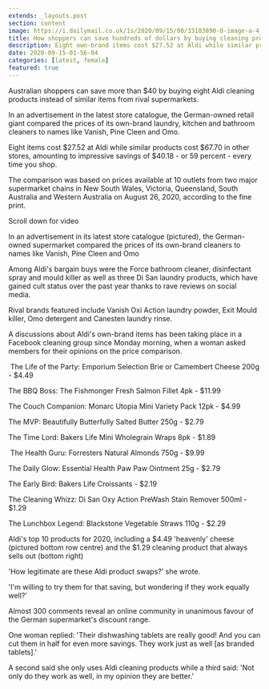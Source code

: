 ```yaml
---
extends: _layouts.post
section: content
image: https://i.dailymail.co.uk/1s/2020/09/15/00/33183890-0-image-a-4_1600125857565.jpg 
title: How shoppers can save hundreds of dollars by buying cleaning products at Aldi 
description: Eight own-brand items cost $27.52 at Aldi while similar products cost $67.70 in other leading supermarkets - amounting to an impressive saving of $40.18 - or 59 percent - every time you shop. 
date: 2020-09-15-01-56-04 
categories: [latest, female] 
featured: true 
--- 
```

Australian shoppers can save more than $40 by buying eight Aldi cleaning products instead of similar items from rival supermarkets.

In an advertisement in the latest store catalogue, the German-owned retail giant compared the prices of its own-brand laundry, kitchen and bathroom cleaners to names like Vanish, Pine Cleen and Omo. 

Eight items cost $27.52 at Aldi while similar products cost $67.70 in other stores, amounting to impressive savings of $40.18 - or 59 percent - every time you shop.

The comparison was based on prices available at 10 outlets from two major supermarket chains in New South Wales, Victoria, Queensland, South Australia and Western Australia on August 26, 2020, according to the fine print. 

Scroll down for video

In an advertisement in its latest store catalogue (pictured), the German-owned supermarket compared the prices of its own-brand cleaners to names like Vanish, Pine Cleen and Omo

Among Aldi's bargain buys were the Force bathroom cleaner, disinfectant spray and mould killer as well as three Di San laundry products, which have gained cult status over the past year thanks to rave reviews on social media.

Rival brands featured include Vanish Oxi Action laundry powder, Exit Mould killer, Omo detergent and Canesten laundry rinse. 

A discussions about Aldi's own-brand items has been taking place in a Facebook cleaning group since Monday morning, when a woman asked members for their opinions on the price comparison.

 The Life of the Party: Emporium Selection Brie or Camembert Cheese 200g - $4.49

The BBQ Boss: The Fishmonger Fresh Salmon Fillet 4pk - $11.99

The Couch Companion: Monarc Utopia Mini Variety Pack 12pk - $4.99

The MVP: Beautifully Butterfully Salted Butter 250g - $2.79

The Time Lord: Bakers Life Mini Wholegrain Wraps 8pk - $1.89

 The Health Guru: Forresters Natural Almonds 750g - $9.99

The Daily Glow: Essential Health Paw Paw Ointment 25g - $2.79 

The Early Bird: Bakers Life Croissants - $2.19

The Cleaning Whizz: Di San Oxy Action PreWash Stain Remover 500ml - $1.29 

The Lunchbox Legend: Blackstone Vegetable Straws 110g - $2.29 

Aldi's top 10 products for 2020, including a $4.49 'heavenly' cheese (pictured bottom row centre) and the $1.29 cleaning product that always sells out (bottom right)

'How legitimate are these Aldi product swaps?' she wrote.

'I'm willing to try them for that saving, but wondering if they work equally well?'

Almost 300 comments reveal an online community in unanimous favour of the German supermarket's discount range.

One woman replied: 'Their dishwashing tablets are really good! And you can cut them in half for even more savings. They work just as well [as branded tablets].'

A second said she only uses Aldi cleaning products while a third said: 'Not only do they work as well, in my opinion they are better.'

